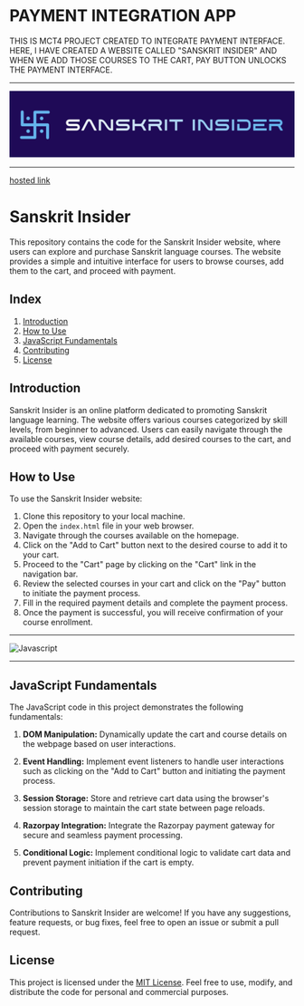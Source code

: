 # PAYMENT INTEGRATION APP
THIS IS MCT4 PROJECT CREATED TO INTEGRATE PAYMENT INTERFACE. HERE, I HAVE CREATED A WEBSITE CALLED "SANSKRIT INSIDER" AND WHEN WE ADD THOSE COURSES TO THE CART, PAY BUTTON UNLOCKS THE PAYMENT INTERFACE.
______
![Sanskrit Insider Logo](./assets/logo_SI.png)
______
[hosted link](https://ruchikakadam.github.io/MCT-4-Payment-integration-/)

# Sanskrit Insider

This repository contains the code for the Sanskrit Insider website, where users can explore and purchase Sanskrit language courses. The website provides a simple and intuitive interface for users to browse courses, add them to the cart, and proceed with payment.

## Index

1. [Introduction](#introduction)
2. [How to Use](#how-to-use)
3. [JavaScript Fundamentals](#javascript-fundamentals)
4. [Contributing](#contributing)
5. [License](#license)

## Introduction

Sanskrit Insider is an online platform dedicated to promoting Sanskrit language learning. The website offers various courses categorized by skill levels, from beginner to advanced. Users can easily navigate through the available courses, view course details, add desired courses to the cart, and proceed with payment securely.

## How to Use

To use the Sanskrit Insider website:

1. Clone this repository to your local machine.
2. Open the `index.html` file in your web browser.
3. Navigate through the courses available on the homepage.
4. Click on the "Add to Cart" button next to the desired course to add it to your cart.
5. Proceed to the "Cart" page by clicking on the "Cart" link in the navigation bar.
6. Review the selected courses in your cart and click on the "Pay" button to initiate the payment process.
7. Fill in the required payment details and complete the payment process.
8. Once the payment is successful, you will receive confirmation of your course enrollment.
_______
![Javascript](https://github.com/RuchikaKadam/MCT-4-Payment-integration-/assets/149236565/104d82c0-86fb-48cc-b065-af350738f3e3)
_______

## JavaScript Fundamentals

The JavaScript code in this project demonstrates the following fundamentals:

1. **DOM Manipulation:** Dynamically update the cart and course details on the webpage based on user interactions.

2. **Event Handling:** Implement event listeners to handle user interactions such as clicking on the "Add to Cart" button and initiating the payment process.

3. **Session Storage:** Store and retrieve cart data using the browser's session storage to maintain the cart state between page reloads.

4. **Razorpay Integration:** Integrate the Razorpay payment gateway for secure and seamless payment processing.

5. **Conditional Logic:** Implement conditional logic to validate cart data and prevent payment initiation if the cart is empty.

## Contributing

Contributions to Sanskrit Insider are welcome! If you have any suggestions, feature requests, or bug fixes, feel free to open an issue or submit a pull request.

## License

This project is licensed under the [MIT License](LICENSE). Feel free to use, modify, and distribute the code for personal and commercial purposes.
